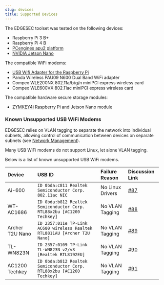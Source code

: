 ```yaml
---
slug: devices
title: Supported Devices
---
```


The EDGESEC toolset was tested on the following devices:

- Raspberry Pi 3 B+
- Raspberry Pi 4 B
- [PCengines apu2 platform](https://www.pcengines.ch/apu2.htm)
- [NVIDIA Jetson Nano](https://developer.nvidia.com/embedded/jetson-nano-developer-kit)

The compatible WiFi modems:

- [USB Wifi Adapter for the Raspberry Pi](https://thepihut.com/products/usb-wifi-adapter-for-the-raspberry-pi)
- Panda Wireless PAU09 N600 Dual Band WiFi adapter
- Compex WLE200NX 802.11a/b/g/n miniPCI express wireless card
- Compex WLE600VX 802.11ac miniPCI express wireless card

The compatible hardware secure storage modules:

- [ZYMKEY4i](https://www.zymbit.com/zymkey/) Raspberry Pi and Jetson Nano module

### Known Unsupported USB WiFi Modems

EDGESEC relies on VLAN tagging to separate the network into individual subnets,
allowing control of communication between devices on separate subnets
(see [Network Management](./management.md)).

Many USB WiFi modems do not support Linux, let alone VLAN tagging.

Below is a list of known unsupported USB WiFi modems.

| Device          | USB ID                                                                    | Failure Reason   | Discussion Link                                     |
| :-------------- | :------------------------------------------------------------------------ | :--------------- | :-------------------------------------------------- |
| Ai-600          | `ID 0bda:c811 Realtek Semiconductor Corp. 802.11ac NIC`                   | No Linux Drivers | [#87](https://github.com/nqminds/EDGESEC/issues/87) |
| WT-AC1686       | `ID 0bda:b812 Realtek Semiconductor Corp. RTL88x2bu [AC1200 Techkey]`     | No VLAN Tagging  | [#88](https://github.com/nqminds/EDGESEC/issues/88) |
| Archer T2U Nano | `ID 2357:011e TP-Link AC600 wireless Realtek RTL8811AU [Archer T2U Nano]` | No VLAN Tagging  | [#89](https://github.com/nqminds/EDGESEC/issues/89) |
| TL-WN823N       | `ID 2357:0109 TP-Link TL-WN823N v2/v3 [Realtek RTL8192EU]`                | No VLAN Tagging  | [#90](https://github.com/nqminds/EDGESEC/issues/90) |
| AC1200 Techkey  | `ID 0bda:b812 Realtek Semiconductor Corp. RTL88x2bu [AC1200 Techkey]`     | No VLAN Tagging  | [#91](https://github.com/nqminds/EDGESEC/issues/91) |
